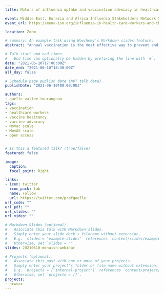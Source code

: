 ```yaml
---
title: Motors of influenza uptake and vaccination advocacy in healthcare workers.

event: Middle East, Eurasia and Africa Influenza Stakeholders Network Seminar Series
event_url: https://mena-isn.org/influenza-in-health-care-workers-and-the-role-of-vaccination/

location: Zoom

# summary: An example talk using Wowchemy's Markdown slides feature.
abstract: "Annual vaccination is the most effective way to prevent and control the health and economic burden caused by seasonal influenza. Healthcare workers (HCWs) play a crucial role in vaccine acceptance and advocacy for their patients. This study explored the drivers of HCWs’ vaccine acceptance and advocacy in six European countries."

# Talk start and end times.
#   End time can optionally be hidden by prefixing the line with `#`.
date: "2021-06-10T17:00:00Z"
date_end: "2021-06-10T18:30:00Z"
all_day: false

# Schedule page publish date (NOT talk date).
publishDate: "2021-06-10T00:00:00Z"

authors: 
- gaelle-vallee-tourangeau
tags: 
- vaccination
- healthcare workers
- vaccine hesitancy
- vaccine advocacy
- MoVac scale
- MovAd scale
- open access


# Is this a featured talk? (true/false)
featured: false

image:
  caption: 
  focal_point: Right

links:
- icon: twitter
  icon_pack: fab
  name: Follow
  url: https://twitter.com/profgaelle
url_code: ""
url_pdf: ""
url_slides: ""
url_video: ""

# Markdown Slides (optional).
#   Associate this talk with Markdown slides.
#   Simply enter your slide deck's filename without extension.
#   E.g. `slides = "example-slides"` references `content/slides/example-slides.md`.
#   Otherwise, set `slides = ""`.
slides: 20210610-menaisn-webinar

# Projects (optional).
#   Associate this post with one or more of your projects.
#   Simply enter your project's folder or file name without extension.
#   E.g. `projects = ["internal-project"]` references `content/project/deep-learning/index.md`.
#   Otherwise, set `projects = []`.
projects:
- hcwvax
---
```


